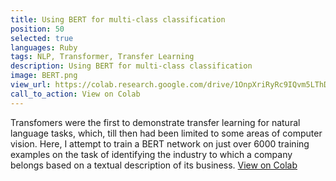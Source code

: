 ```yaml
---
title: Using BERT for multi-class classification
position: 50
selected: true
languages: Ruby
tags: NLP, Transformer, Transfer Learning
description: Using BERT for multi-class classification
image: BERT.png
view_url: https://colab.research.google.com/drive/1OnpXriRyRc9IQvm5LThD0R1PBtpQc9zf#scrollTo=MYWzeGSY2xh3
call_to_action: View on Colab
---
```

Transfomers were the first to demonstrate transfer learning for natural language tasks, which, till then had been limited to some areas of computer vision. Here, I attempt to train a BERT network on just over 6000 training examples on the task of identifying the industry to which a company belongs based on a textual description of its business. [View on Colab](https://colab.research.google.com/drive/1OnpXriRyRc9IQvm5LThD0R1PBtpQc9zf#scrollTo=MYWzeGSY2xh3)